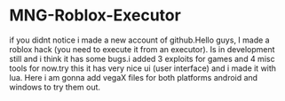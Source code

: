 # MNG-Roblox-Executor
if you didnt notice i made a new account of github.Hello guys, I made a roblox hack (you need to execute it from an executor). Is in development still and i think it has some bugs.i added 3 exploits for games and 4 misc tools for now.try this it has very nice ui (user interface) and i made it with lua. Here i am gonna add vegaX files for both platforms android and windows to try them out.
